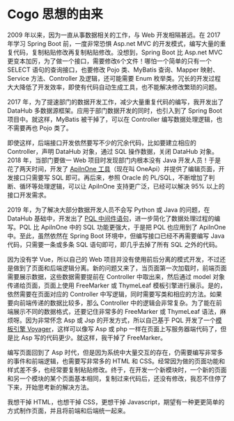 # Cogo 思想的由来

2009 年以来，因为一直从事数据相关的工作，与 Web 开发相隔甚远。在 2017 年学习 Spring Boot 前，一度非常恐惧 Asp.net MVC 的开发模式，编写大量的重复代码，复制粘贴修改再复制粘贴修改。没想到，Spring Boot 比 Asp.net MVC 更变本加厉，为了做一个接口，需要修改`6`个文件！哪怕一个简单的只有一个 SELECT 语句的查询接口，也要修改 Pojo 类、MyBatis 查询、Mapper 映射、Service 方法、Controller 及逻辑，还可能需要 Enum 枚举类。冗长的开发过程大大降低了开发效率，即使有代码自动生成工具，也不能解决修改繁琐的问题。

2017 年，为了提速部门的数据开发工作，减少大量重复代码的编写，我开发出了 DataHub 多数据源框架。应用于部门数据开发的同时，也引入到了 Spring Boot 项目中。就这样，MyBatis 被干掉了，可以在 Controller 编写数据处理逻辑，也不需要再也 Pojo 类了。 

即使这样，后端接口开发依然要写不少的冗余代码，比如要建立相应的 Controller，声明 DataHub 对象，通过 SQL 操作数据，关闭 DataHub 对象。2018 年，当部门要做一 Web 项目时发现部门内根本没有 Java 开发人员！于是花了两天时间，开发了 [ApiInOne 工具](/oneapi/overview.md)（现在叫 OneApi）并提供了编辑页面，开发接口只需要写 SQL 即可。再后来，参照 Oracle 的 PL/SQL，不断增加了判断、循环等处理逻辑，可以让 ApiInOne 支持更广泛，已经可以解决 95% 以上的接口开发需求。

2019 年，为了解决大部分数据开发人员不会写 Python 或 Java 的问题，在 DataHub 基础中，开发出了 [PQL 中间件语句](/pql/overview.md)，进一步简化了数据处理过程的编写。PQL 比 ApiInOne 中的 SQL 功能更强大，于是把 PQL 也应用到了 ApiInOne 中。至此，虽然依然在 Spring Boot 环境中，但编写接口已经不再需要编写 Java 代码，只需要一条或多条 SQL 语句即可，即几乎去掉了所有 SQL 之外的代码。

因为没有学 Vue，所以自己的 Web 项目并没有使用前后分离的模式开发，不过还是做到了页面和后端逻辑分离。新的问题又来了，当页面第一次加载时，前端页面需要展示数据，这些数据需要提前在 Controller 中取出来，然后通过 model 对象传递给页面，页面上使用 FreeMarker 或 ThymeLeaf 模板引擎进行展示。是的，依然需要在页面对应的 Controller 中写逻辑，同时需要写类和相应的方法。如果要向前端传递的数据比较多，那么 Controller 中的逻辑会非常复杂。为了能在前端展示不同的数据格式，还要记住非常多的 FreeMarker 或 ThymeLeaf 语法，麻烦呀。因为非常怀念 Asp 或 Jsp 的开发方式，所以自己基于 PQL 开发了一个[模板引擎 Voyager](/voyager/overview.md)，这样可以像写 Asp 或 php 一样在页面上写服务器端代码了，但是比 Asp 写的代码更少。就这样，我干掉了 FreeMarker。

编写页面回到了 Asp 时代，但是因为系统中大量交互的存在，仍需要编写非常多的事件和前端逻辑，也需要写非常多的 HTML 和 CSS。经常因为做的页面功能和样式差不多，也经常要复制粘贴修改。终于，在开发一个新模块时，一个新的页面和另一个模块的某个页面基本相同，复制过来代码后，还没有修改，我忍不住停了下来，开始思考新的解决方法。

我想干掉 HTML，也想干掉 CSS，更想干掉 Javascript，期望有一种更更简单的方式制作页面，并且将前端和后端统一起来。